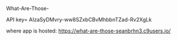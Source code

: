 What-Are-Those-

API key= AIzaSyDMvry-ww8SZxbCBvMhbbnTZad-Rv2XgLk


where app is hosted: https://what-are-those-seanbrhn3.c9users.io/